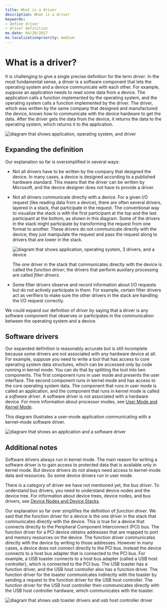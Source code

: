 ```yaml
---
title: What is a driver
description: What is a driver
keywords:
- define driver
- driver definition
ms.date: 04/20/2017
ms.localizationpriority: medium
---
```


# What is a driver?


It is challenging to give a single precise definition for the term *driver*. In the most fundamental sense, a driver is a software component that lets the operating system and a device communicate with each other. For example, suppose an application needs to read some data from a device. The application calls a function implemented by the operating system, and the operating system calls a function implemented by the driver. The driver, which was written by the same company that designed and manufactured the device, knows how to communicate with the device hardware to get the data. After the driver gets the data from the device, it returns the data to the operating system, which returns it to the application.

![diagram that shows application, operating system, and driver](images/whatisadriver01.png)

## <span id="Expanding_the_definition"></span><span id="expanding_the_definition"></span><span id="EXPANDING_THE_DEFINITION"></span>Expanding the definition


Our explanation so far is oversimplified in several ways:

-   Not all drivers have to be written by the company that designed the device. In many cases, a device is designed according to a published hardware standard. This means that the driver can be written by Microsoft, and the device designer does not have to provide a driver.

-   Not all drivers communicate directly with a device. For a given I/O request (like reading data from a device), there are often several drivers, layered in a stack, that participate in the request. The conventional way to visualize the stack is with the first participant at the top and the last participant at the bottom, as shown in this diagram. Some of the drivers in the stack might participate by transforming the request from one format to another. These drivers do not communicate directly with the device; they just manipulate the request and pass the request along to drivers that are lower in the stack.

    ![diagram that shows application, operating system, 3 drivers, and a device](images/whatisadriver02.png)

    The one driver in the stack that communicates directly with the device is called the *function driver*; the drivers that perform auxiliary processing are called *filter drivers*.

-   Some filter drivers observe and record information about I/O requests but do not actively participate in them. For example, certain filter drivers act as verifiers to make sure the other drivers in the stack are handling the I/O request correctly.

We could expand our definition of *driver* by saying that a driver is any software component that observes or participates in the communication between the operating system and a device.

## <span id="Software_drivers"></span><span id="software_drivers"></span><span id="SOFTWARE_DRIVERS"></span>Software drivers


Our expanded definition is reasonably accurate but is still incomplete because some drivers are not associated with any hardware device at all. For example, suppose you need to write a tool that has access to core operating system data structures, which can be accessed only by code running in kernel mode. You can do that by splitting the tool into two components. The first component runs in user mode and presents the user interface. The second component runs in kernel mode and has access to the core operating system data. The component that runs in user mode is called an application, and the component that runs in kernel mode is called a *software driver*. A software driver is not associated with a hardware device. For more information about processor modes, see [User Mode and Kernel Mode](user-mode-and-kernel-mode.md).

This diagram illustrates a user-mode application communicating with a kernel-mode software driver.

![diagram that shows an application and a software driver](images/whatisadriver03.png)

## <span id="Additional_notes"></span><span id="additional_notes"></span><span id="ADDITIONAL_NOTES"></span>Additional notes


Software drivers always run in kernel mode. The main reason for writing a software driver is to gain access to protected data that is available only in kernel mode. But device drivers do not always need access to kernel-mode data and resources. So some device drivers run in user mode.

There is a category of driver we have not mentioned yet, the *bus driver*. To understand bus drivers, you need to understand device nodes and the device tree. For information about device trees, device nodes, and bus drivers, see [Device Nodes and Device Stacks](device-nodes-and-device-stacks.md).

Our explanation so far over simplifies the definition of *function driver*. We said that the function driver for a device is the one driver in the stack that communicates directly with the device. This is true for a device that connects directly to the Peripheral Component Interconnect (PCI) bus. The function driver for a PCI device obtains addresses that are mapped to port and memory resources on the device. The function driver communicates directly with the device by writing to those addresses. However in many cases, a device does not connect directly to the PCI bus. Instead the device connects to a host bus adapter that is connected to the PCI bus. For example, a USB toaster connects to a host bus adapter (called a USB host controller), which is connected to the PCI bus. The USB toaster has a function driver, and the USB host controller also has a function driver. The function driver for the toaster communicates indirectly with the toaster by sending a request to the function driver for the USB host controller. The function driver for the USB host controller then communicates directly with the USB host controller hardware, which communicates with the toaster.

![diagram that shows usb toaster drivers and usb host controller driver](images/whatisadriver04.png)

 

 





